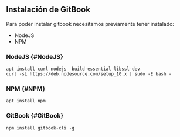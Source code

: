 ## Instalación de GitBook
Para poder instalar gitbook necesitamos previamente tener instalado:

- NodeJS
- NPM


### NodeJS {#NodeJS}
```
apt install curl nodejs  build-essential libssl-dev
curl -sL https://deb.nodesource.com/setup_10.x | sudo -E bash -
```

### NPM {#NPM}
```
apt install npm
```

### GitBook {#GitBook}
```
npm install gitbook-cli -g
```
